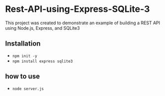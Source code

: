 # Rest-API-using-Express-SQLite-3
This project was created to demonstrate an example of building a REST API using Node.js, Express, and SQLite3
## Installation
- ``` npm init -y ```
- ``` npm install express sqlite3 ```
## how to use
- ``` node server.js ```

